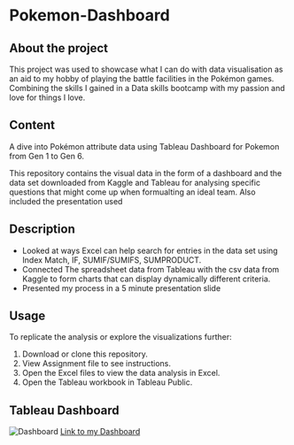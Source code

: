 # Pokemon-Dashboard

## About the project
This project was used to showcase what I can do with data visualisation as an aid to my hobby of playing the battle facilities in the Pokémon games. Combining the skills I gained in a 
Data skills bootcamp with my passion and love for things I love.

## Content
A dive into Pokémon attribute data using Tableau Dashboard for Pokemon from Gen 1 to Gen 6.

This repository contains the visual data in the form of a dashboard and the data set downloaded from Kaggle and Tableau for analysing specific questions that might come up when formualting an ideal team. Also included the presentation used

## Description
* Looked at ways Excel can help search for entries in the data set using Index Match, IF, SUMIF/SUMIFS, SUMPRODUCT.
* Connected The spreadsheet data from Tableau with the csv data from Kaggle to form charts that can display dynamically different criteria.
* Presented my process in a 5 minute presentation slide
  
## Usage

To replicate the analysis or explore the visualizations further:

1. Download or clone this repository.
2. View Assignment file to see instructions.
3. Open the Excel files to view the data analysis in Excel.
4. Open the Tableau workbook in Tableau Public.


## Tableau Dashboard

![Dashboard](https://github.com/Dhilan100/Pokemon-Dashboard/assets/168829846/985aba14-d355-4392-8fe7-86e2a8d763da)
[Link to my Dashboard](https://public.tableau.com/app/profile/dhilan.thiyagarajah7885/viz/TheWealthofNations_17115501650560/TheWealthofNations)

